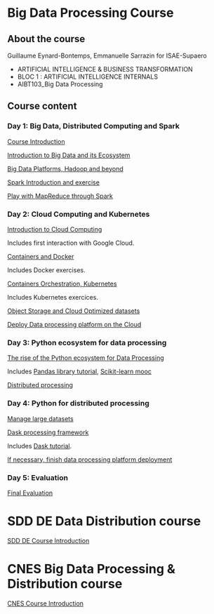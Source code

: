 # Big Data Processing Course

## About the course

Guillaume Eynard-Bontemps, Emmanuelle Sarrazin for ISAE-Supaero

- ARTIFICIAL INTELLIGENCE & BUSINESS TRANSFORMATION
- BLOC 1 : ARTIFICIAL INTELLIGENCE INTERNALS
- AIBT103_Big Data Processing

## Course content

### Day 1: Big Data, Distributed Computing and Spark

[Course Introduction](00_Course_Introduction.html)

[Introduction to Big Data and its Ecosystem](01_Introduction_Big_Data.html)

[Big Data Platforms, Hadoop and beyond](02_Big_Data_Platforms.html)

[Spark Introduction and exercise](03_Spark_Introduction.html)

[Play with MapReduce through Spark](https://mybinder.org/v2/gh/guillaumeeb/isae-supaero-aibt103-bigdata/main?urlpath=lab)

### Day 2: Cloud Computing and Kubernetes

[Introduction to Cloud Computing](10_Cloud_Computing.html)

Includes first interaction with Google Cloud.

[Containers and Docker](11_ContainersAndDocker)

Includes Docker exercises.

[Containers Orchestration, Kubernetes](12_OrchestrationKubernetes.html)

Includes Kubernetes exercices.

[Object Storage and Cloud Optimized datasets](14_ObjectStorage.html)

[Deploy Data processing platform on the Cloud](13_Dask_On_Cloud.html)

### Day 3: Python ecosystem for data processing

[The rise of the Python ecosystem for Data Processing](21_Python_Data_Processing.html)

Includes [Pandas library tutorial](https://github.com/esarrazin/pandas-cookbook), [Scikit-learn mooc](https://github.com/INRIA/scikit-learn-mooc/)

[Distributed processing](23_Distributed_Processing.html)

### Day 4: Python for distributed processing

[Manage large datasets](24_Large_Datasets.html)

[Dask processing framework](25_Dask.html)

Includes [Dask tutorial](https://github.com/dask/dask-tutorial).

[If necessary, finish data processing platform deployment](13_Dask_On_Cloud.html)

### Day 5: Evaluation

[Final Evaluation](30_Evaluation.html)

# SDD DE Data Distribution course

[SDD DE Course Introduction](00_SDD_DE_Course_Introduction.html)

# CNES Big Data Processing & Distribution course

[CNES Course Introduction](00_CNES_Short_Course_Introduction.html)
